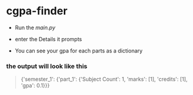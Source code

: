 # cgpa-finder

- Run the *main.py*

- enter the Details it prompts

- You can see your gpa for each parts as a dictionary

### the output will look like this

>   {'semester_1': {'part_1': {'Subject Count': 1, 'marks': [1], 'credits': [1], 'gpa': 0.1}}}